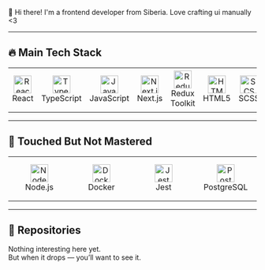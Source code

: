 👋 Hi there! I'm a frontend developer from Siberia. Love crafting ui manually <3

---

## 🔥 Main Tech Stack

<table width="100%">
  <tr>
    <td align="center" width="110" height="90">
      <img src="https://cdn.jsdelivr.net/gh/devicons/devicon/icons/react/react-original.svg" width="36" height="36" alt="React" />
      <br />React
    </td>
    <td align="center" width="110" height="90">
      <img src="https://cdn.jsdelivr.net/gh/devicons/devicon/icons/typescript/typescript-original.svg" width="36" height="36" alt="TypeScript" />
      <br />TypeScript
    </td>
    <td align="center" width="110" height="90">
      <img src="https://cdn.jsdelivr.net/gh/devicons/devicon/icons/javascript/javascript-original.svg" width="36" height="36" alt="JavaScript" />
      <br />JavaScript
    </td>
    <td align="center" width="110" height="90">
      <img src="https://cdn.jsdelivr.net/gh/devicons/devicon/icons/nextjs/nextjs-original.svg" width="36" height="36" alt="Next.js" />
      <br />Next.js
    </td>
    <td align="center" width="110" height="90">
      <img src="https://cdn.jsdelivr.net/gh/devicons/devicon/icons/redux/redux-original.svg" width="36" height="36" alt="Redux Toolkit" />
      <br />Redux Toolkit
    </td>
    <td align="center" width="110" height="90">
      <img src="https://cdn.jsdelivr.net/gh/devicons/devicon/icons/html5/html5-original.svg" width="36" height="36" alt="HTML5" />
      <br />HTML5
    </td>
    <td align="center" width="110" height="90">
      <img src="https://cdn.jsdelivr.net/gh/devicons/devicon/icons/sass/sass-original.svg" width="36" height="36" alt="SCSS" />
      <br />SCSS
    </td>
    <td align="center" width="110" height="90">
      <img src="https://cdn.jsdelivr.net/gh/devicons/devicon/icons/vite/vite-original.svg" width="36" height="36" alt="Vite" />
      <br />Vite
    </td>
    <td align="center" width="110" height="90">
      <img src="https://cdn.jsdelivr.net/gh/devicons/devicon/icons/npm/npm-original-wordmark.svg" width="36" height="36" alt="npm" />
      <br />npm
    </td>
    <td align="center" width="110" height="90">
      <img src="https://cdn.jsdelivr.net/gh/devicons/devicon/icons/yarn/yarn-original.svg" width="36" height="36" alt="yarn" />
      <br />yarn
    </td>
  </tr>
</table>

---

## 🧪 Touched But Not Mastered

<table width="100%">
  <tr>
    <td align="center" width="110" height="90">
      <img src="https://cdn.jsdelivr.net/gh/devicons/devicon/icons/nodejs/nodejs-original.svg" width="36" height="36" alt="Node.js" />
      <br />Node.js
    </td>
    <td align="center" width="110" height="90">
      <img src="https://cdn.jsdelivr.net/gh/devicons/devicon/icons/docker/docker-original.svg" width="36" height="36" alt="Docker" />
      <br />Docker
    </td>
    <td align="center" width="110" height="90">
      <img src="https://cdn.jsdelivr.net/gh/devicons/devicon/icons/jest/jest-plain.svg" width="36" height="36" alt="Jest" />
      <br />Jest
    </td>
    <td align="center" width="110" height="90">
      <img src="https://cdn.jsdelivr.net/gh/devicons/devicon/icons/postgresql/postgresql-original.svg" width="36" height="36" alt="PostgreSQL" />
      <br />PostgreSQL
    </td>
  </tr>
</table>

---

## 📂 Repositories

Nothing interesting here yet.  
But when it drops — you’ll want to see it.
